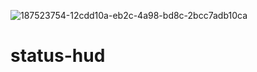 ![187523754-12cdd10a-eb2c-4a98-bd8c-2bcc7adb10ca](https://user-images.githubusercontent.com/109447691/187603430-1594846a-f987-4002-ae29-2a1293c80e99.png)
# status-hud
